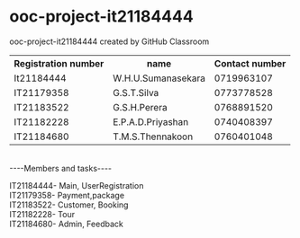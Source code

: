 # ooc-project-it21184444
ooc-project-it21184444 created by GitHub Classroom
<table boder = "1">
  <tr><th>Registration number</th><th>name</th><th>Contact number</th></tr>
  <tr><td>It21184444</td><td>W.H.U.Sumanasekara</td><td>0719963107</td></tr>
  <tr><td>IT21179358</td><td>G.S.T.Silva</td><td>0773778528</td></tr>
  <tr><td>IT21183522</td><td>G.S.H.Perera</td><td>0768891520</td></tr>
  <tr><td>IT21182228</td><td>E.P.A.D.Priyashan</td><td>0740408397</td></tr>
  <tr><td>IT21184680</td><td>T.M.S.Thennakoon</td><td>0760401048</td></tr>
 </table>
  
  <br>
  ----Members and tasks----
  <br>
  
  IT21184444- Main, UserRegistration
  <br>
  IT21179358- Payment,package
  <br>
  IT21183522- Customer, Booking
  <br>
  IT21182228- Tour
  <br>
  IT21184680- Admin, Feedback
